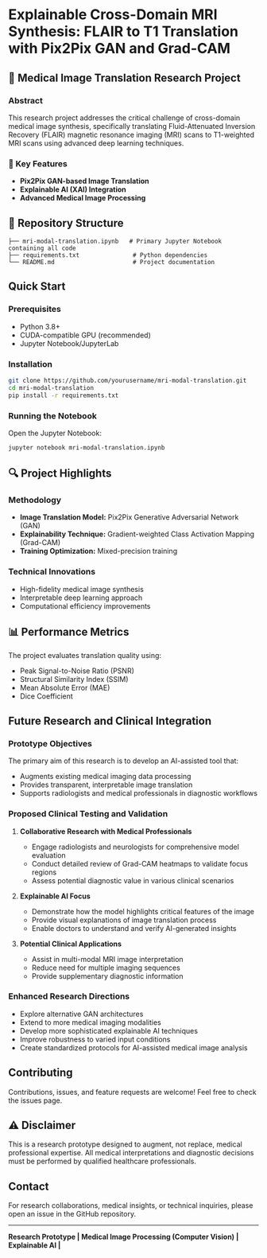 # Explainable Cross-Domain MRI Synthesis: FLAIR to T1 Translation with Pix2Pix GAN and Grad-CAM
## 🧠 Medical Image Translation Research Project
### Abstract
This research project addresses the critical challenge of cross-domain medical image synthesis, specifically translating Fluid-Attenuated Inversion Recovery (FLAIR) magnetic resonance imaging (MRI) scans to T1-weighted MRI scans using advanced deep learning techniques.

### 🔬 Key Features
- **Pix2Pix GAN-based Image Translation**
- **Explainable AI (XAI) Integration**
- **Advanced Medical Image Processing**

## 📁 Repository Structure
```
├── mri-modal-translation.ipynb   # Primary Jupyter Notebook containing all code
├── requirements.txt               # Python dependencies
└── README.md                      # Project documentation
```

## Quick Start
### Prerequisites
- Python 3.8+
- CUDA-compatible GPU (recommended)
- Jupyter Notebook/JupyterLab

### Installation
```bash
git clone https://github.com/yourusername/mri-modal-translation.git
cd mri-modal-translation
pip install -r requirements.txt
```

### Running the Notebook
Open the Jupyter Notebook:
```bash
jupyter notebook mri-modal-translation.ipynb
```

## 🔍 Project Highlights
### Methodology
- **Image Translation Model:** Pix2Pix Generative Adversarial Network (GAN)
- **Explainability Technique:** Gradient-weighted Class Activation Mapping (Grad-CAM)
- **Training Optimization:** Mixed-precision training

### Technical Innovations
- High-fidelity medical image synthesis
- Interpretable deep learning approach
- Computational efficiency improvements

## 📊 Performance Metrics
The project evaluates translation quality using:
- Peak Signal-to-Noise Ratio (PSNR)
- Structural Similarity Index (SSIM)
- Mean Absolute Error (MAE)
- Dice Coefficient

## Future Research and Clinical Integration
### Prototype Objectives
The primary aim of this research is to develop an AI-assisted tool that:
- Augments existing medical imaging data processing
- Provides transparent, interpretable image translation
- Supports radiologists and medical professionals in diagnostic workflows

### Proposed Clinical Testing and Validation
1. **Collaborative Research with Medical Professionals**
   - Engage radiologists and neurologists for comprehensive model evaluation
   - Conduct detailed review of Grad-CAM heatmaps to validate focus regions
   - Assess potential diagnostic value in various clinical scenarios

2. **Explainable AI Focus**
   - Demonstrate how the model highlights critical features of the image
   - Provide visual explanations of image translation process
   - Enable doctors to understand and verify AI-generated insights

3. **Potential Clinical Applications**
   - Assist in multi-modal MRI image interpretation
   - Reduce need for multiple imaging sequences
   - Provide supplementary diagnostic information

### Enhanced Research Directions
- Explore alternative GAN architectures
- Extend to more medical imaging modalities
- Develop more sophisticated explainable AI techniques
- Improve robustness to varied input conditions
- Create standardized protocols for AI-assisted medical image analysis

## Contributing
Contributions, issues, and feature requests are welcome! Feel free to check the issues page.

## ⚠️ Disclaimer
This is a research prototype designed to augment, not replace, medical professional expertise. All medical interpretations and diagnostic decisions must be performed by qualified healthcare professionals.

## Contact
For research collaborations, medical insights, or technical inquiries, please open an issue in the GitHub repository.

---
**Research Prototype | Medical Image Processing (Computer Vision) | Explainable AI |**

